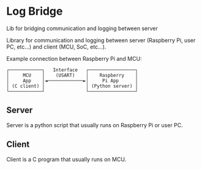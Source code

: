 # Log Bridge

Lib for bridging communication and logging between server

Library for communication and logging between server (Raspberry Pi, user PC, etc...) and client (MCU, SoC, etc...).

Example connection between Raspberry Pi and MCU:

```plaintext
┌────────────┐   Interface   ┌─────────────────┐
│     MCU    │    (USART)    │    Raspberry    │
│     App    │◄─────────────►│     Pi App      │
│ (C client) │               │ (Python server) │
└────────────┘               └─────────────────┘
```

## Server

Server is a python script that usually runs on Raspberry Pi or user PC.

## Client

Client is a C program that usually runs on MCU.
